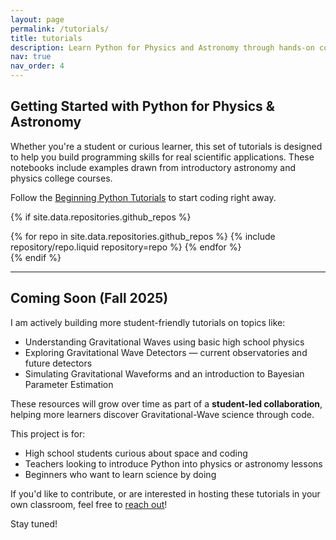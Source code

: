 ```yaml
---
layout: page
permalink: /tutorials/
title: tutorials
description: Learn Python for Physics and Astronomy through hands-on coding tutorials.
nav: true
nav_order: 4
---
```


## Getting Started with Python for Physics & Astronomy

Whether you're a student or curious learner, this set of tutorials is designed to help you build programming skills for real scientific applications. These notebooks include examples drawn from introductory astronomy and physics college courses.

Follow the [Beginning Python Tutorials](https://github.com/rlanggin/Beginning_Python_Notebooks) to start coding right away.

{% if site.data.repositories.github_repos %}

<div class="repositories d-flex flex-wrap flex-md-row flex-column justify-content-between align-items-center">
  {% for repo in site.data.repositories.github_repos %}
    {% include repository/repo.liquid repository=repo %}
  {% endfor %}
</div>
{% endif %}

---

## Coming Soon (Fall 2025)

I am actively building more student-friendly tutorials on topics like:

- Understanding Gravitational Waves using basic high school physics
- Exploring Gravitational Wave Detectors — current observatories and future detectors
- Simulating Gravitational Waveforms and an introduction to Bayesian Parameter Estimation
  
These resources will grow over time as part of a **student-led collaboration**, helping more learners discover Gravitational-Wave science through code.

This project is for:
- High school students curious about space and coding
- Teachers looking to introduce Python into physics or astronomy lessons
- Beginners who want to learn science by doing

If you'd like to contribute, or are interested in hosting these tutorials in your own classroom, feel free to [reach out](mailto:rachel.langgin@unlv.edu)!

Stay tuned!
